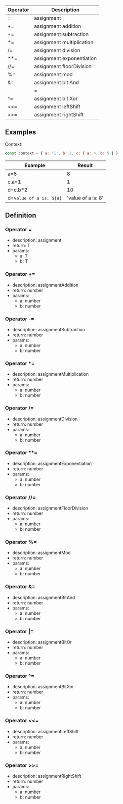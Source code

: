 |Operator    	|Description                                   	|
|-------------|-----------------------------------------------|
|=						|assignment																			|
|+=						|assignment addition														|
|-=						|assignment subtraction													|
|*=						|assignment multiplication											|
|/=						|assignment division														|
|**=					|assignment exponentiation											|
|//=					|assignment floorDivision												|
|%=						|assignment mod																	|
|&=						|assignment bit And															|
||=						|assignment bit Or															|
|^=						|assignment bit Xor															|
|<<=					|assignment leftShift														|
|>>=					|assignment rightShift													|

## Examples

Context:

```js
const context = { a: '1', b: 2, c: { a: 4, b: 5 } }
```

| Example                     | Result 						|
|-----------------------------|-------------------|
|a=8													|8									|
|c.a=1												|1									|
|d=c.b*2											|10									|
|d=`value of a is: ${a}`			|'value of a is: 8'	|

## Definition

### Operator =

- description: assignment
- return: T
- params:
	- a: T
	- b: T

### Operator +=

- description: assignmentAddition
- return: number
- params:
	- a: number
	- b: number

### Operator -=

- description: assignmentSubtraction
- return: number
- params:
	- a: number
	- b: number

### Operator *=

- description: assignmentMultiplication
- return: number
- params:
	- a: number
	- b: number

### Operator /=

- description: assignmentDivision
- return: number
- params:
	- a: number
	- b: number

### Operator **=

- description: assignmentExponentiation
- return: number
- params:
	- a: number
	- b: number

### Operator //=

- description: assignmentFloorDivision
- return: number
- params:
	- a: number
	- b: number

### Operator %=

- description: assignmentMod
- return: number
- params:
	- a: number
	- b: number

### Operator &=

- description: assignmentBitAnd
- return: number
- params:
	- a: number
	- b: number

### Operator |=

- description: assignmentBitOr
- return: number
- params:
	- a: number
	- b: number

### Operator ^=

- description: assignmentBitXor
- return: number
- params:
	- a: number
	- b: number

### Operator <<=

- description: assignmentLeftShift
- return: number
- params:
	- a: number
	- b: number

### Operator >>=

- description: assignmentRightShift
- return: number
- params:
	- a: number
	- b: number
